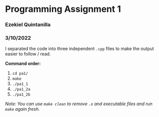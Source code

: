 # Programming Assignment 1
### Ezekiel Quintanilla
### 3/10/2022

I separated the code into three independent `.cpp` files to make the output easier to follow / read.

**Command order:**
1. `cd pa1/`
2. `make`
3. `./pa1_1`
4. `./pa1_2a`
5. `./pa1_2b`

*Note: You can use `make clean` to remove `.o` and executable files and run `make` again fresh.*